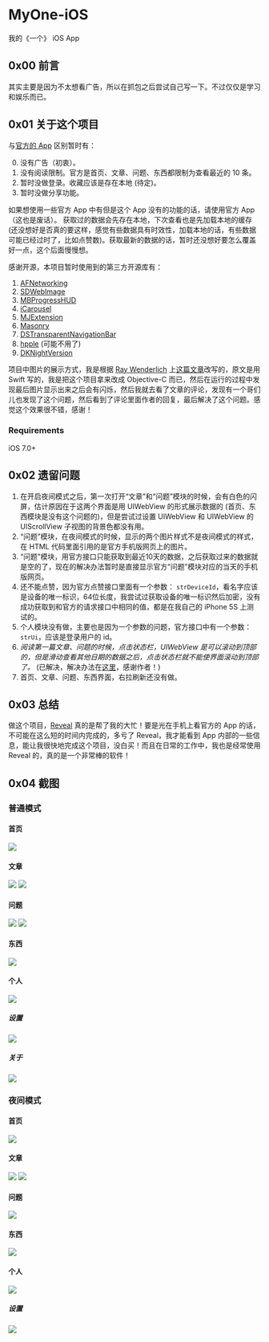 # MyOne-iOS
我的《一个》 iOS App

## 0x00 前言
其实主要是因为不太想看广告，所以在抓包之后尝试自己写一下。不过仅仅是学习和娱乐而已。

## 0x01 关于这个项目
与[官方的 App](http://wufazhuce.com/) 区别暂时有：

0. 没有广告（初衷）。
1. 没有阅读限制。官方是首页、文章、问题、东西都限制为查看最近的 10 条。
2. 暂时没做登录。收藏应该是存在本地 (待定)。
3. 暂时没做分享功能。

如果想使用一些官方 App 中有但是这个 App 没有的功能的话，请使用官方 App（这也是废话）。
获取过的数据会先存在本地，下次查看也是先加载本地的缓存(还没想好是否真的要这样，感觉有些数据具有时效性，加载本地的话，有些数据可能已经过时了，比如点赞数)。获取最新的数据的话，暂时还没想好要怎么覆盖好一点，这个后面慢慢想。

感谢开源，本项目暂时使用到的第三方开源库有：

1. [AFNetworking](https://github.com/AFNetworking/AFNetworking)
2. [SDWebImage](https://github.com/rs/SDWebImage)
3. [MBProgressHUD](https://github.com/jdg/MBProgressHUD)
4. [iCarousel](https://github.com/nicklockwood/iCarousel)
5. [MJExtension](https://github.com/CoderMJLee/MJExtension)
6. [Masonry](https://github.com/SnapKit/Masonry)
7. [DSTransparentNavigationBar](https://github.com/diegoserranoa/DSTransparentNavigationBar)
8. [hpple](https://github.com/topfunky/hpple) (可能不用了)
9. [DKNightVersion](https://github.com/Draveness/DKNightVersion)

项目中图片的展示方式，我是根据 [Ray Wenderlich](http://www.raywenderlich.com/) 上[这篇文章](http://www.raywenderlich.com/94302/implement-circular-image-loader-animation-cashapelayer)改写的，原文是用 Swift 写的，我是把这个项目拿来改成 Objective-C 而已，然后在运行的过程中发现最后图片显示出来之后会有闪烁，然后我就去看了文章的评论，发现有一个哥们儿也发现了这个问题，然后看到了评论里面作者的回复，最后解决了这个问题。感觉这个效果很不错，感谢！

### Requirements
iOS 7.0+

## 0x02 遗留问题

1. 在开启夜间模式之后，第一次打开“文章”和“问题”模块的时候，会有白色的闪屏，估计原因在于这两个界面是用 UIWebView 的形式展示数据的 (首页、东西模块是没有这个问题的)，但是尝试过设置 UIWebView 和 UIWebView 的 UIScrollView 子视图的背景色都没有用。
2. “问题”模块，在夜间模式的时候，显示的两个图片样式不是夜间模式的样式，在 HTML 代码里面引用的是官方手机版网页上的图片。
3. “问题”模块，用官方接口只能获取到最近10天的数据，之后获取过来的数据就是空的了，现在的解决办法暂时是直接显示官方“问题”模块对应的当天的手机版网页。
4. 还不能点赞，因为官方点赞接口里面有一个参数： ``strDeviceId``，看名字应该是设备的唯一标识，64位长度，我尝试过获取设备的唯一标识然后加密，没有成功获取到和官方的请求接口中相同的值，都是在我自己的 iPhone 5S 上测试的。
5. 个人模块没有做，主要也是因为一个参数的问题，官方接口中有一个参数： ``strUi``，应该是登录用户的 id。
6. _阅读第一篇文章、问题的时候，点击状态栏，UIWebView 是可以滚动到顶部的，但是滑动查看其他日期的数据之后，点击状态栏就不能使界面滚动到顶部了。_ (已解决，解决办法在[这里](http://www.jianshu.com/p/836cdd481982)，感谢作者！)
7. 首页、文章、问题、东西界面，右拉刷新还没有做。

## 0x03 总结
做这个项目，[Reveal](http://revealapp.com/) 真的是帮了我的大忙！要是光在手机上看官方的 App 的话，不可能在这么短的时间内完成的，多亏了 Reveal，我才能看到 App 内部的一些信息，能让我很快地完成这个项目，没白买！而且在日常的工作中，我也是经常使用 Reveal 的，真的是一个非常棒的软件！

## 0x04 截图
### 普通模式
#### 首页
![](https://github.com/ihappyhacking/MyOne-iOS/blob/master/Screenshot/Home.gif)

#### 文章
![](https://github.com/ihappyhacking/MyOne-iOS/blob/master/Screenshot/Images/Reading_0.png)
![](https://github.com/ihappyhacking/MyOne-iOS/blob/master/Screenshot/Images/Reading_1.png)

#### 问题
![](https://github.com/ihappyhacking/MyOne-iOS/blob/master/Screenshot/Images/Question_0.png)
![](https://github.com/ihappyhacking/MyOne-iOS/blob/master/Screenshot/Images/Question_1.png)

#### 东西
![](https://github.com/ihappyhacking/MyOne-iOS/blob/master/Screenshot/Images/Thing.png)

#### 个人
![](https://github.com/ihappyhacking/MyOne-iOS/blob/master/Screenshot/Images/Personal.png)
##### 设置
![](https://github.com/ihappyhacking/MyOne-iOS/blob/master/Screenshot/Images/Settings.png)
##### 关于
![](https://github.com/ihappyhacking/MyOne-iOS/blob/master/Screenshot/Images/About.png)

### 夜间模式
#### 首页
![](https://github.com/ihappyhacking/MyOne-iOS/blob/master/Screenshot/NightMode/Night_Mode_Home.png)

#### 文章
![](https://github.com/ihappyhacking/MyOne-iOS/blob/master/Screenshot/NightMode/Night_Mode_Reading_0.png)
![](https://github.com/ihappyhacking/MyOne-iOS/blob/master/Screenshot/NightMode/Night_Mode_Reading_1.png)

#### 问题
![](https://github.com/ihappyhacking/MyOne-iOS/blob/master/Screenshot/NightMode/Night_Mode_Question.png)

#### 东西
![](https://github.com/ihappyhacking/MyOne-iOS/blob/master/Screenshot/NightMode/Night_Mode_Thing.png)

#### 个人
![](https://github.com/ihappyhacking/MyOne-iOS/blob/master/Screenshot/NightMode/Night_Mode_Personal.png)
##### 设置
![](https://github.com/ihappyhacking/MyOne-iOS/blob/master/Screenshot/NightMode/Night_Mode_Settings.png)

